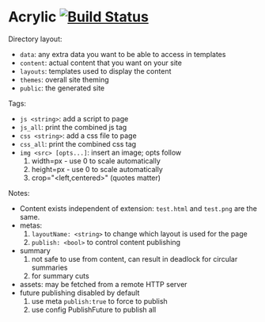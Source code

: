 # Acrylic [![Build Status](https://travis-ci.org/thatguystone/acrylic.svg)](https://travis-ci.org/thatguystone/acrylic)

Directory layout:

* `data`: any extra data you want to be able to access in templates
* `content`: actual content that you want on your site
* `layouts`: templates used to display the content
* `themes`: overall site theming
* `public`: the generated site

Tags:

* `js <string>`: add a script to page
* `js_all`: print the combined js tag
* `css <string>`: add a css file to page
* `css_all`: print the combined css tag
* `img <src> [opts...]`: insert an image; opts follow
	1. width=px - use 0 to scale automatically
	1. height=px - use 0 to scale automatically
	1. crop="<left,centered>" (quotes matter)

Notes:

* Content exists independent of extension: `test.html` and `test.png` are the same.
* metas:
	1. `layoutName: <string>` to change which layout is used for the page
	1. `publish: <bool>` to control content publishing
* summary
	1. not safe to use from content, can result in deadlock for circular summaries
	1. <!--more--> for summary cuts
* assets: may be fetched from a remote HTTP server
* future publishing disabled by default
	1. use meta `publish:true` to force to publish
	1. use config PublishFuture to publish all
